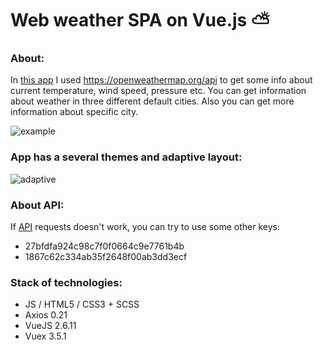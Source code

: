 # Web weather SPA on Vue.js :partly_sunny:

### About:
In [this app](https://dantrofimov.github.io/weather-app/#/) I used https://openweathermap.org/api to get some info about current temperature, wind speed, pressure etc. You can get information about weather in three different  default cities. Also you can get more information about specific city.

![example](https://github.com/chackydude/weather-app/raw/master/weather-app/public/gifs/custom_weather.gif)

### App has a several themes and adaptive layout:

![adaptive](https://github.com/chackydude/weather-app/raw/master/weather-app/public/gifs/adaptive-2.gif)

### About API:

If [API](https://openweathermap.org/api) requests doesn't work, you can try to use some other keys:
* 27bfdfa924c98c7f0f0664c9e7761b4b
* 1867c62c334ab35f2648f00ab3dd3ecf

### Stack of technologies:

* JS / HTML5 / CSS3 + SCSS 
* Axios 0.21
* VueJS 2.6.11
* Vuex 3.5.1 
